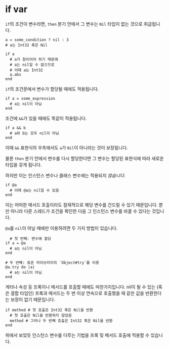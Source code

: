 # if var

`if`의 조건이 변수라면, `then` 분기 안에서 그 변수는 `Nil` 타입이 없는 것으로 취급됩니다.

```crystal
a = some_condition ? nil : 3
# a는 Int32 혹은 Nil

if a
  # a가 참이어야 하기 때문에
  # a는 nil일 수 없으므로
  # 이때 a는 Int32
  a.abs
end
```

`if`의 조건문에서 변수가 할당될 때에도 적용됩니다.

```crystal
if a = some_expression
  # a는 nil이 아님
end
```

조건에 `&&`가 있을 때에도 똑같이 적용됩니다.

```crystal
if a && b
  # a와 b는 모두 nil이 아님
end
```

이때 `&&` 표현식의 우측에서도 `a`가 `Nil`이 아니라는 것이 보장됩니다.

물론 `then` 분기 안에서 변수를 다시 할당한다면 그 변수는 할당된 표현식에 따라 새로운 타입을 갖게 됩니다.

하지만 이는 인스턴스 변수나 클래스 변수에는 적용되지 *않습니다*.

```crystal
if @a
  # 이때 @a는 nil일 수 있음
end
```

이는 어떠한 메서드 호출이라도 잠재적으로 해당 변수를 건드릴 수 있기 때문입니다. 뿐만 아니라 다른 스레드가 조건을 확인한 다음 그 인스턴스 변수를 바꿀 수 있다는 것입니다.

`@a`를 `nil`이 아닐 때에만 이용하려면 두 가지 방법이 있습니다.

```crystal
  # 첫 번째: 변수에 할당
if a = @a
  # a는 nil이 아님
end

# 두 번째: 표준 라이브러리의 `Object#try`를 이용
@a.try do |a|
  # a는 nil이 아님
end
```

게터나 속성 등 프록이나 메서드를 호출할 때에도 마찬가지입니다. nil이 될 수 있는 (혹은 결합 타입인) 프록과 메서드는 두 번 이상 연속으로 호출했을 때 같은 값을 반환한다는 보장이 없기 때문입니다.

```crystal
if method # 첫 호출은 Int32 혹은 Nil을 반환
  # 첫 호출은 Nil을 반환하지 않았음
  method # 그러나 두 번째 호출은 Int32 혹은 Nil을 반환
end
```

위에서 보았듯 인스턴스 변수를 다루는 기법을 프록 및 메서드 호출에 적용할 수 있습니다.
